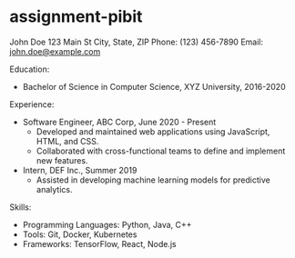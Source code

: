 # assignment-pibit

John Doe
123 Main St
City, State, ZIP
Phone: (123) 456-7890
Email: john.doe@example.com

Education:
- Bachelor of Science in Computer Science, XYZ University, 2016-2020

Experience:
- Software Engineer, ABC Corp, June 2020 - Present
  - Developed and maintained web applications using JavaScript, HTML, and CSS.
  - Collaborated with cross-functional teams to define and implement new features.
- Intern, DEF Inc., Summer 2019
  - Assisted in developing machine learning models for predictive analytics.

Skills:
- Programming Languages: Python, Java, C++
- Tools: Git, Docker, Kubernetes
- Frameworks: TensorFlow, React, Node.js
